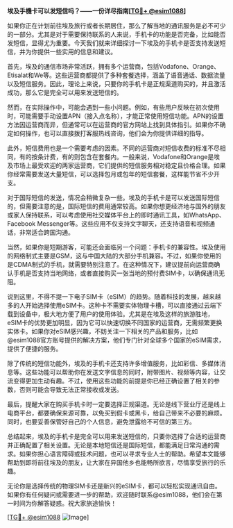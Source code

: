 **埃及手機卡可以发短信吗？——一份详尽指南[[TG💪+ @esim1088](https://t.me/s/esim1088)]**

如果你正在计划前往埃及旅行或者长期居住，那么了解当地的通讯服务是必不可少的一部分。尤其是对于需要保持联系的人来说，手机卡的功能是否完备，比如能否发短信，显得尤为重要。今天我们就来详细探讨一下埃及的手机卡是否支持发送短信，并为你提供一些实用的信息和建议。

首先，埃及的通信市场非常活跃，拥有多个运营商，包括Vodafone、Orange、Etisalat和We等。这些运营商都提供了多种套餐选择，涵盖了语音通话、数据流量以及短信服务。因此，理论上来说，只要你的手机卡是正规渠道购买的，并且激活成功，那么它是完全可以用来发送短信的。

然而，在实际操作中，可能会遇到一些小问题。例如，有些用户反映在初次使用时，可能需要手动设置APN（接入点名称），才能正常使用短信功能。APN的设置方法因运营商而异，但通常可以在运营商的官方网站上找到具体指引。如果你不确定如何操作，也可以直接拨打客服热线咨询，他们会为你提供详细的指导。

此外，短信费用也是一个需要考虑的因素。不同的运营商对短信收费的标准不尽相同，有的按条计费，有的则包含在套餐内。一般来说，Vodafone和Orange是埃及市场上最受欢迎的两家运营商，它们提供的短信服务相对稳定且价格合理。如果你经常需要发送大量短信，可以选择包月或包年的短信套餐，这样能节省不少开支。

对于国际短信的发送，情况会稍微复杂一些。埃及的手机卡是可以发送国际短信的，但需要注意的是，国际短信的费用通常较高。如果你想更经济地与国外的朋友或家人保持联系，可以考虑使用社交媒体平台上的即时通讯工具，如WhatsApp、Facebook Messenger等。这些应用不仅支持文字聊天，还支持语音和视频通话，非常适合跨国沟通。

当然，如果你是短期游客，可能还会面临另一个问题：手机卡的兼容性。埃及使用的网络制式主要是GSM，这与中国大陆的大部分手机兼容。不过，如果你使用的是CDMA制式的手机，就需要特别注意了。在这种情况下，建议提前向运营商确认手机是否支持当地网络，或者直接购买一张当地的预付费SIM卡，以确保通讯无阻。

说到这里，不得不提一下电子SIM卡（eSIM）的趋势。随着科技的发展，越来越多的人开始选择使用eSIM卡。这种卡不需要实体物理卡槽，可以直接通过云端下载到设备中，极大地方便了用户的使用体验。尤其是在埃及这样的旅游胜地，eSIM卡的优势更加明显，因为它可以快速切换不同国家的运营商，无需频繁更换实体卡。如果你对eSIM感兴趣，不妨关注一下相关的产品和服务，比如@esim1088官方账号提供的解决方案，他们专门针对全球多个国家的eSIM需求，提供了便捷的服务。

除了传统的短信功能外，埃及的手机卡还支持许多增值服务，比如彩信、多媒体消息等。这些功能可以帮助你在发送文字信息的同时，附带图片、视频等内容，让交流变得更加生动有趣。不过，使用这些功能的前提是你已经正确设置了相关的参数，否则可能会导致无法正常接收或发送。

最后，提醒大家在购买手机卡时一定要选择正规渠道。无论是线下营业厅还是线上电商平台，都要确保来源可靠，以免买到假卡或黑卡，给自己带来不必要的麻烦。同时，也要妥善保管好自己的个人信息，避免泄露给不可信的第三方。

总结起来，埃及的手机卡是完全可以用来发送短信的，只要你选择了合适的运营商并正确配置了相关设置。无论是本地短信还是国际短信，都能满足日常沟通的需求。如果你担心语言障碍或技术问题，也可以寻求专业人士的帮助。希望本文能够帮助到即将前往埃及的朋友，让大家在异国他乡也能畅所欲言，尽情享受旅行的乐趣。

无论你是选择传统的物理SIM卡还是新兴的eSIM卡，都可以轻松实现通讯自由。如果你有任何疑问或需要进一步的帮助，欢迎随时联系@esim1088，他们会在第一时间为你解答疑惑。祝大家旅途愉快！

[[TG💪+ @esim1088](https://t.me/s/esim1088) ![Image](https://i.postimg.cc/4NQfJmqS/Snipaste-2025-05-13-00-14-12.png)]